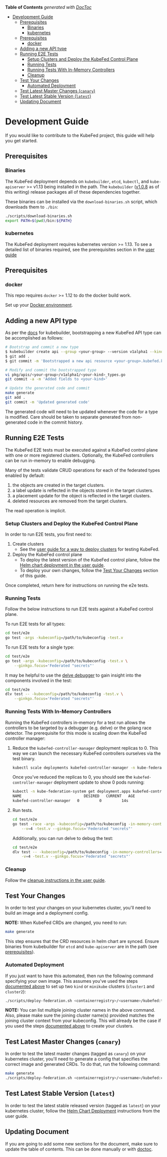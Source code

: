 <!-- START doctoc generated TOC please keep comment here to allow auto update -->
<!-- DON'T EDIT THIS SECTION, INSTEAD RE-RUN doctoc TO UPDATE -->
**Table of Contents**  *generated with [DocToc](https://github.com/thlorenz/doctoc)*

- [Development Guide](#development-guide)
  - [Prerequisites](#prerequisites)
    - [Binaries](#binaries)
    - [kubernetes](#kubernetes)
  - [Prerequisites](#prerequisites-1)
    - [docker](#docker)
  - [Adding a new API type](#adding-a-new-api-type)
  - [Running E2E Tests](#running-e2e-tests)
    - [Setup Clusters and Deploy the KubeFed Control Plane](#setup-clusters-and-deploy-the-kubefed-control-plane)
    - [Running Tests](#running-tests)
    - [Running Tests With In-Memory Controllers](#running-tests-with-in-memory-controllers)
    - [Cleanup](#cleanup)
  - [Test Your Changes](#test-your-changes)
    - [Automated Deployment](#automated-deployment)
  - [Test Latest Master Changes (`canary`)](#test-latest-master-changes-canary)
  - [Test Latest Stable Version (`latest`)](#test-latest-stable-version-latest)
  - [Updating Document](#updating-document)

<!-- END doctoc generated TOC please keep comment here to allow auto update -->

# Development Guide

If you would like to contribute to the KubeFed project, this guide will
help you get started.

## Prerequisites

### Binaries

The KubeFed deployment depends on `kubebuilder`, `etcd`, `kubectl`, and
`kube-apiserver` >= v1.13 being installed in the path. The `kubebuilder`
([v1.0.8](https://github.com/kubernetes-sigs/kubebuilder/releases/tag/v1.0.8)
as of this writing) release packages all of these dependencies together.

These binaries can be installed via the `download-binaries.sh` script, which
downloads them to `./bin`:

```bash
./scripts/download-binaries.sh
export PATH=$(pwd)/bin:${PATH}
```

### kubernetes

The KubeFed deployment requires kubernetes version >= 1.13. To see a detailed list of binaries required, see the prerequisites section in the [user guide](./userguide.md#prerequisites)

## Prerequisites

### docker

This repo requires `docker` >= 1.12 to do the docker build work.

Set up your [Docker environment](https://docs.docker.com/install/).

## Adding a new API type

As per the
[docs](http://book.kubebuilder.io/quick_start.html)
for kubebuilder, bootstrapping a new KubeFed API type can be
accomplished as follows:

```bash
# Bootstrap and commit a new type
$ kubebuilder create api --group <your-group> --version v1alpha1 --kind <your-kind>
$ git add .
$ git commit -m 'Bootstrapped a new api resource <your-group>.kubefed.k8s.io./v1alpha1/<your-kind>'

# Modify and commit the bootstrapped type
vi pkg/apis/<your-group>/v1alpha1/<your-kind>_types.go
git commit -a -m 'Added fields to <your-kind>'

# Update the generated code and commit
make generate
git add .
git commit -m 'Updated generated code'
```

The generated code will need to be updated whenever the code for a
type is modified. Care should be taken to separate generated from
non-generated code in the commit history.

## Running E2E Tests

The KubeFed E2E tests must be executed against a KubeFed control plane
with one or more registered clusters.  Optionally, the KubeFed
controllers can be run in-memory to enable debugging.

Many of the tests validate CRUD operations for each of the federated
types enabled by default:

1. the objects are created in the target clusters.
1. a label update is reflected in the objects stored in the target
   clusters.
1. a placement update for the object is reflected in the target clusters.
1. deleted resources are removed from the target clusters.

The read operation is implicit.

### Setup Clusters and Deploy the KubeFed Control Plane

In order to run E2E tests, you first need to:

1. Create clusters
   - See the [user guide for a way to deploy clusters](userguide.md#create-clusters)
     for testing KubeFed.
1. Deploy the KubeFed control plane
   - To deploy the latest version of the KubeFed control plane, follow
     the [Helm chart deployment in the user guide](../charts/kubefed/README.md#installing-the-chart).
   - To deploy your own changes, follow the [Test Your Changes](#test-your-changes)
     section of this guide.

Once completed, return here for instructions on running the e2e tests.

### Running Tests

Follow the below instructions to run E2E tests against a KubeFed control plane.

To run E2E tests for all types:

```bash
cd test/e2e
go test -args -kubeconfig=/path/to/kubeconfig -test.v
```

To run E2E tests for a single type:

```bash
cd test/e2e
go test -args -kubeconfig=/path/to/kubeconfig -test.v \
    --ginkgo.focus='Federated "secrets"'
```

It may be helpful to use the [delve
debugger](https://github.com/derekparker/delve) to gain insight into
the components involved in the test:

```bash
cd test/e2e
dlv test -- -kubeconfig=/path/to/kubeconfig -test.v \
    --ginkgo.focus='Federated "secrets"'
```

### Running Tests With In-Memory Controllers

Running the KubeFed controllers in-memory for a test run allows the
controllers to be targeted by a debugger (e.g. delve) or the golang
race detector.  The prerequisite for this mode is scaling down the
KubeFed controller manager:

1. Reduce the `kubefed-controller-manager` deployment replicas to 0. This way
   we can launch the necessary KubeFed controllers ourselves via the test
   binary.

   ```bash
   kubectl scale deployments kubefed-controller-manager -n kube-federation-system --replicas=0
   ```

   Once you've reduced the replicas to 0, you should see the
   `kubefed-controller-manager` deployment update to show 0 pods running:

   ```bash
   kubectl -n kube-federation-system get deployment.apps kubefed-controller-manager
   NAME                            DESIRED   CURRENT   AGE
   kubefed-controller-manager   0         0         14s
   ```

1. Run tests.

   ```bash
   cd test/e2e
   go test -race -args -kubeconfig=/path/to/kubeconfig -in-memory-controllers=true \
       --v=4 -test.v --ginkgo.focus='Federated "secrets"'
   ```

   Additionally, you can run delve to debug the test:

   ```bash
   cd test/e2e
   dlv test -- -kubeconfig=/path/to/kubeconfig -in-memory-controllers=true \
       -v=4 -test.v --ginkgo.focus='Federated "secrets"'
   ```

### Cleanup

Follow the [cleanup instructions in the user guide](../charts/kubefed/README.md#uninstalling-the-chart).

## Test Your Changes

In order to test your changes on your kubernetes cluster, you'll need
to build an image and a deployment config.

**NOTE:** When KubeFed CRDs are changed, you need to run:
```bash
make generate
```
This step ensures that the CRD resources in helm chart are synced.
Ensure binaries from kubebuilder for `etcd` and `kube-apiserver` are in the path (see [prerequisites](#prerequisites)).

### Automated Deployment

If you just want to have this automated, then run the following command
specifying your own image. This assumes you've used the steps [documented
above](#setup-clusters-and-deploy-the-kubefed-control-plane) to
set up two `kind` or `minikube` clusters (`cluster1` and `cluster2`):

```bash
./scripts/deploy-federation.sh <containerregistry>/<username>/kubefed:test cluster2
```

**NOTE:** You can list multiple joining cluster names in the above command.
Also, please make sure the joining cluster name(s) provided matches the joining
cluster context from your kubeconfig. This will already be the case if you used
the steps [documented
above](#setup-clusters-and-deploy-the-kubefed-control-plane)
to create your clusters.

## Test Latest Master Changes (`canary`)

In order to test the latest master changes (tagged as `canary`) on your
kubernetes cluster, you'll need to generate a config that specifies the correct
image and generated CRDs. To do that, run the following command:

```bash
make generate
./scripts/deploy-federation.sh <containerregistry>/<username>/kubefed:canary cluster2
```

## Test Latest Stable Version (`latest`)

In order to test the latest stable released version (tagged as `latest`) on
your kubernetes cluster, follow the
[Helm Chart Deployment](../charts/kubefed/README.md#installing-the-chart) instructions from the user guide.

## Updating Document

If you are going to add some new sections for the document, make sure to update the table
of contents. This can be done manually or with [doctoc](https://github.com/thlorenz/doctoc).
